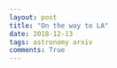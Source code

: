 ```yaml
---
layout: post
title: "On the way to LA"
date: 2018-12-13
tags: astronomy arxiv
comments: True
---
```


